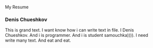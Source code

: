 My Resume
### Denis Chueshkov
This is grand text. I want know how i can write text in file. I Denis Chueshkov. And i is programmer. And i is student samouchka)))). I need write many text. And eat and eat.
